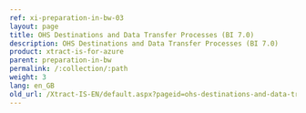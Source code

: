```yaml
---
ref: xi-preparation-in-bw-03
layout: page
title: OHS Destinations and Data Transfer Processes (BI 7.0)
description: OHS Destinations and Data Transfer Processes (BI 7.0)
product: xtract-is-for-azure
parent: preparation-in-bw
permalink: /:collection/:path
weight: 3
lang: en_GB
old_url: /Xtract-IS-EN/default.aspx?pageid=ohs-destinations-and-data-transfer-processes-bi-7_0_1
---
```

